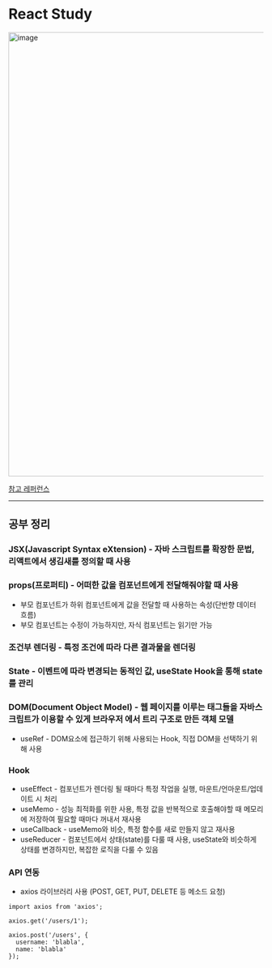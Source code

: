 # React Study

<img width="878" alt="image" src="https://github.com/m3k0813/ReactStudy/assets/41982054/7baf063e-3710-4da7-ad49-d984ecea5e9f">

[참고 레퍼런스](https://react.vlpt.us/)

---
## 공부 정리

### JSX(Javascript Syntax eXtension) - 자바 스크립트를 확장한 문법, 리액트에서 생김새를 정의할 때 사용

### props(프로퍼티) - 어떠한 값을 컴포넌트에게 전달해줘야할 때 사용
- 부모 컴포넌트가 하위 컴포넌트에게 값을 전달할 때 사용하는 속성(단반향 데이터 흐름) 
- 부모 컴포넌트는 수정이 가능하지만, 자식 컴포넌트는 읽기만 가능

### 조건부 렌더링 - 특정 조건에 따라 다른 결과물을 렌더링

### State - 이벤트에 따라 변경되는 동적인 값, useState Hook을 통해 state를 관리

### DOM(Document Object Model) - 웹 페이지를 이루는 태그들을 자바스크립트가 이용할 수 있게 브라우저 에서 트리 구조로 만든 객체 모델
- useRef - DOM요소에 접근하기 위해 사용되는 Hook, 직접 DOM을 선택하기 위해 사용

### Hook
- useEffect - 컴포넌트가 렌더링 될 때마다 특정 작업을 실행, 마운트/언마운트/업데이트 시 처리
- useMemo - 성능 최적화를 위한 사용, 특정 값을 반복적으로 호출해야할 때 메모리에 저장하여 필요할 때마다 꺼내서 재사용
- useCallback - useMemo와 비슷, 특정 함수를 새로 만들지 않고 재사용
- useReducer - 컴포넌트에서 상태(state)를 다룰 때 사용, useState와 비슷하게 상태를 변경하지만, 복잡한 로직을 다룰 수 있음

### API 연동
- axios 라이브러리 사용 (POST, GET, PUT, DELETE 등 메소드 요청)

```
import axios from 'axios';

axios.get('/users/1');

axios.post('/users', {
  username: 'blabla',
  name: 'blabla'
});
```
